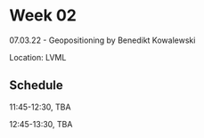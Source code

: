 # Week 02

07.03.22 - Geopositioning by Benedikt Kowalewski 

Location: LVML 

## Schedule
11:45-12:30, TBA

12:45-13:30, TBA 

